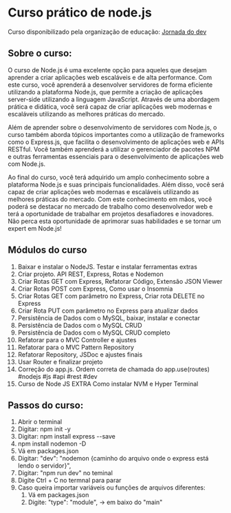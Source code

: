<h1>Curso prático de node.js</h1>
<p>Curso disponibilizado pela organização de educação: <a href="https://jornadadodev.com.br/cursos/back-end/nodejs">Jornada do dev</a></p>

<h2>Sobre o curso:</h2>
<p>O curso de Node.js é uma excelente opção para aqueles que desejam aprender a criar aplicações web escaláveis e de alta performance. Com este curso, você aprenderá a desenvolver servidores de forma eficiente utilizando a plataforma Node.js, que permite a criação de aplicações server-side utilizando a linguagem JavaScript. Através de uma abordagem prática e didática, você será capaz de criar aplicações web modernas e escaláveis utilizando as melhores práticas do mercado.

Além de aprender sobre o desenvolvimento de servidores com Node.js, o curso também aborda tópicos importantes como a utilização de frameworks como o Express.js, que facilita o desenvolvimento de aplicações web e APIs RESTful. Você também aprenderá a utilizar o gerenciador de pacotes NPM e outras ferramentas essenciais para o desenvolvimento de aplicações web com Node.js.

Ao final do curso, você terá adquirido um amplo conhecimento sobre a plataforma Node.js e suas principais funcionalidades. Além disso, você será capaz de criar aplicações web modernas e escaláveis utilizando as melhores práticas do mercado. Com este conhecimento em mãos, você poderá se destacar no mercado de trabalho como desenvolvedor web e terá a oportunidade de trabalhar em projetos desafiadores e inovadores. Não perca esta oportunidade de aprimorar suas habilidades e se tornar um expert em Node.js!</p>

<h2>Módulos do curso</h2>
<ol>
<li>Baixar e instalar o NodeJS. Testar e instalar ferramentas extras</li>
<li>Criar projeto. API REST, Express, Rotas e Nodemon</li>
<li>Criar Rotas GET com Express, Refatorar Código, Extensão JSON Viewer</li>
<li>Criar Rotas POST com Express, Como usar o Insomnia</li>
<li>Criar Rotas GET com parâmetro no Express, Criar rota DELETE no Express</li>
<li>Criar Rota PUT com parâmetro no Express para atualizar dados</li>
<li>Persistência de Dados com o MySQL, baixar, instalar e conectar</li>
<li>Persistência de Dados com o MySQL CRUD</li>
<li>Persistência de Dados com o MySQL CRUD completo</li>
<li>Refatorar para o MVC Controller e ajustes</li>
<li>Refatorar para o MVC Pattern Repository</li>
<li>Refatorar Repository, JSDoc e ajustes finais</li>
<li>Usar Router e finalizar projeto</li>
<li>Correção do app.js. Ordem correta de chamada do app.use(routes) #nodejs #js #api #rest #dev</li>
<li>Curso de Node JS EXTRA Como instalar NVM e Hyper Terminal</li>
</ol>

<h2>Passos do curso:</h2>
<ol>
<li>Abrir o terminal</li>
<li>Digitar: npm init -y</li>
<li>Digitar: npm install express --save</li>
<li>npm install nodemon -D</li>
<li>Vá em packages.json</li>
<li>Digitar: "dev": "nodemon {caminho do arquivo onde o express está lendo o servidor}",</li>
<li>Digitar: "npm run dev" no teminal</li>
<li>Digite Ctrl + C no termnal para parar</li>
<li>Caso queira importar variáveis ou funções de arquivos diferentes:<br>
    <ol>
        <li>Vá em packages.json</li>
        <li>Digite: "type": "module", -> em baixo do "main"</li>
    </ol>
</li>
</ol>

<!-- <li>Digitar:</li> -->